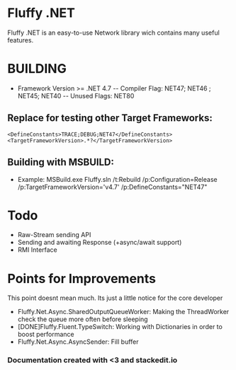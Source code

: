# Fluffy .NET

Fluffy .NET is an easy-to-use Network library wich contains many useful features.

# BUILDING

- Framework Version >= .NET 4.7
-- Compiler Flag: NET47; NET46 ; NET45; NET40
-- Unused Flags: NET80

## Replace for testing other Target Frameworks:
	<DefineConstants>TRACE;DEBUG;NET47</DefineConstants>
	<TargetFrameworkVersion>.*?</TargetFrameworkVersion>

## Building with MSBUILD:
 - Example: MSBuild.exe Fluffy.sln /t:Rebuild /p:Configuration=Release /p:TargetFrameworkVersion='v4.7' /p:DefineConstants="NET47"

# Todo
- Raw-Stream sending API
- Sending and awaiting Response (+async/await support)
- RMI Interface

# Points for Improvements
This point doesnt mean much. Its just a little notice for the core developer
- Fluffy.Net.Async.SharedOutputQueueWorker: Making the ThreadWorker check the queue more often before sleeping
- [DONE]Fluffy.Fluent.TypeSwitch: Working with Dictionaries in order to boost performance 
- Fluffy.Net.Async.AsyncSender: Fill buffer

### Documentation created with <3 and stackedit.io
